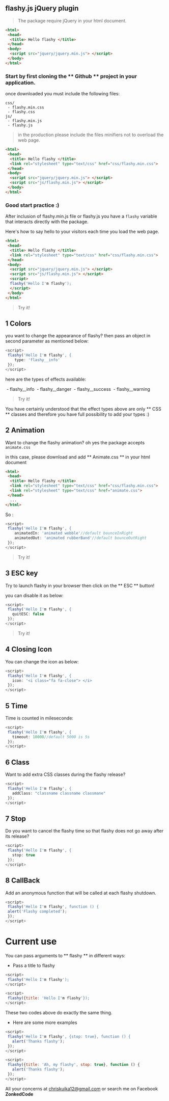 ## flashy.js jQuery plugin

> The package require jQuery in your html document.

```html
<html>
 <head>
  <title> Hello flashy </title>
 </head>
 <body>
  <script src="jquery/jquery.min.js"> </script>
 </body>
</html>
```

### Start by first cloning the ** Github ** project in your application.

once downloaded you must include the following files:

```
css/
 - flashy.min.css
 - flashy.css
js/
 - flashy.min.js
 - flashy.js
```

> in the production please include the files minifiers not to overload the web page.

```html
<html>
 <head>
  <title> Hello flashy </title>
  <link rel="stylesheet" type="text/css" href="css/flashy.min.css">
 </head>
 <body>
  <script src="jquery/jquery.min.js"> </script>
  <script src="js/flashy.min.js"> </script>
 </body>
</html>
```

### Good start practice :)

After inclusion of flashy.min.js file or flashy.js you have a ```flashy``` variable that interacts directly with the package.

Here's how to say hello to your visitors each time you load the web page.

```html
<html>
 <head>
  <title> Hello flashy </title>
  <link rel="stylesheet" type="text/css" href="css/flashy.min.css">
 </head>
 <body>
  <script src="jquery/jquery.min.js"> </script>
  <script src="js/flashy.min.js"> </script>
  <script>
  flashy('Hello I'm flashy');
  </script>
 </body>
</html>
```

> Try it!

## 1 Colors

you want to change the appearance of flashy? then pass an object in second parameter as mentioned below:

```javascript
<script>
 flashy('Hello I'm flashy', {
    type: 'flashy__info'
 });
</script>
```

here are the types of effects available:

 - flashy__info
 - flashy__danger
 - flashy__success
 - flashy__warning

> Try it!


You have certainly understood that the effect types above are only ** CSS ** classes and therefore you have full possibility to add your types :)

## 2 Animation

Want to change the flashy animation? oh yes the package accepts ```animate.css```

in this case, please download and add ** Animate.css ** in your html document

```html
<html>
 <head>
  <title> Hello flashy </title>
  <link rel="stylesheet" type="text/css" href="css/flashy.min.css">
  <link rel="stylesheet" type="text/css" href="animate.css">
 </head>
  ...
</html>
```

So :

```javascript
<script>
 flashy('Hello I'm flashy', {
    animatedIn: 'animated wobble'//default bounceInRight
    animatedOut: 'animated rubberBand'//default bounceOutRight
 });
</script>
```

> Try it!


## 3 ESC key

Try to launch flashy in your browser then click on the ** ESC ** button!

you can disable it as below:

```javascript
<script>
 flashy('Hello I'm flashy', {
   quitESC: false
 });
</script>
```

> Try it!


## 4 Closing Icon

You can change the icon as below:

```javascript
<script>
 flashy('Hello I'm flashy', {
   icon: '<i class="fa fa-close"> </i>
 });
</script>
```


## 5 Time

Time is counted in mileseconde:

```javascript
<script>
 flashy('Hello I'm flashy', {
   timeout: 10000//default 5000 is 5s
 });
</script>
```


## 6 Class

Want to add extra CSS classes during the flashy release?

```javascript
<script>
 flashy('Hello I'm flashy', {
   addClass: "classname classname classmane"
 });
</script>
```


## 7 Stop

Do you want to cancel the flashy time so that flashy does not go away after its release?

```javascript
<script>
 flashy('Hello I'm flashy', {
   stop: true
 });
</script>
```


## 8 CallBack

Add an anonymous function that will be called at each flashy shutdown.

```javascript
<script>
 flashy('Hello I'm flashy', function () {
 alert('Flashy completed');
 });
</script>
```

# Current use

You can pass arguments to ** flashy ** in different ways:

* Pass a title to flashy

```javascript
<script>
 flashy('Hello I'm flashy');
</script>
```

```javascript
<script>
 flashy({title: 'Hello I'm flashy'});
</script>
```

These two codes above do exactly the same thing.

* Here are some more examples

```javascript
<script>
 flashy('Hello I'm flashy', {stop: true}, function () {
   alert('Thanks flashy');
 });
</script>
```

```javascript
<script>
 flashy({title: 'Ah, my flashy', stop: true}, function () {
   alert('Thanks flashy');
 });
</script>
```



All your concerns at chriskuika12@gmail.com or search me on Facebook **ZonkedCode**